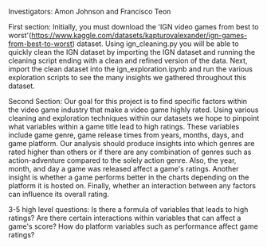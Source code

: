 Investigators: Amon Johnson and Francisco Teon

First section:
Initially, you must download the 'IGN video games from best to worst'(https://www.kaggle.com/datasets/kapturovalexander/ign-games-from-best-to-worst) dataset. Using ign_cleaning.py you will be able to quickly clean the IGN dataset by importing the IGN dataset and running the cleaning script ending with a clean and refined version of the data. Next, import the clean dataset into the ign_exploration.ipynb and run the various exploration scripts to see the many insights we gathered throughout this dataset.

Second Section:
Our goal for this project is to find specific factors within the video game industry that make a video game highly rated. Using various cleaning and exploration techniques within our datasets we hope to pinpoint what variables within a game title lead to high ratings. These variables include game genre, game release times from years, months, days, and game platform. Our analysis should produce insights into which genres are rated higher than others or if there are any combination of genres such as action-adventure compared to the solely action genre. Also, the year, month, and day a game was released affect a game's ratings. Another insight is whether a game performs better in the charts depending on the platform it is hosted on. Finally, whether an interaction between any factors can influence its overall rating.


3-5 high level questions:
Is there a formula of variables that leads to high ratings?
Are there certain interactions within variables that can affect a game's score?
How do platform variables such as performance affect game ratings?

